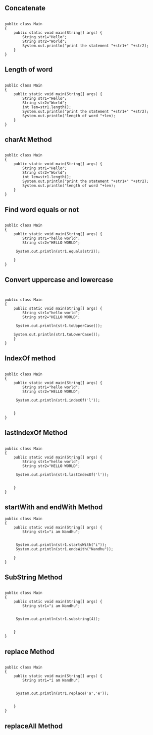 ## Concatenate

````java[]

public class Main
{
	public static void main(String[] args) {
	    String str1="Hello";
	    String str2="World";
		System.out.println("print the statement "+str1+" "+str2);
	}
}
````

##  Length of word
````java[]

public class Main
{
	public static void main(String[] args) {
	    String str1="Hello";
	    String str2="World";
	    int len=str1.length();
		System.out.println("print the statement "+str1+" "+str2);
		System.out.println("length of word "+len);
	}
}
````

## charAt Method

````java[]

public class Main
{
	public static void main(String[] args) {
	    String str1="Hello";
	    String str2="World";
	    int len=str1.length();
		System.out.println("print the statement "+str1+" "+str2);
		System.out.println("length of word "+len);
	}
}

````

## Find word equals or not

````java[]

public class Main
{
	public static void main(String[] args) {
	    String str1="hello world";
	    String str2="HELLO WORLD";

	 System.out.println(str1.equals(str2));
	
	}
}

````
## Convert uppercase and lowercase

````java[]


public class Main
{
	public static void main(String[] args) {
	    String str1="hello world";
	    String str2="HELLO WORLD";

	 System.out.println(str1.toUpperCase());
	 
	System.out.println(str1.toLowerCase());
	}
}

````
## IndexOf method

````java[]

public class Main
{
	public static void main(String[] args) {
	    String str1="hello world";
	    String str2="HELLO WORLD";

	 System.out.println(str1.indexOf('l'));
	 

	}
}

````
## lastIndexOf Method

````java[]

public class Main
{
	public static void main(String[] args) {
	    String str1="hello world";
	    String str2="HELLO WORLD";

	 System.out.println(str1.lastIndexOf('l'));
	 

	}
}
````

## startWith and endWith Method

````java[]
public class Main
{
	public static void main(String[] args) {
	    String str1="i am Nandhu";
	  

	 System.out.println(str1.startsWith("i"));
	 System.out.println(str1.endsWith("Nandhu"));

	}
}
````
## SubString Method

````java[]

public class Main
{
	public static void main(String[] args) {
	    String str1="i am Nandhu";
	  

	 System.out.println(str1.substring(4));
	

	}
}

````

## replace Method

````java[]

public class Main
{
	public static void main(String[] args) {
	    String str1="i am Nandhu";
	  

	 System.out.println(str1.replace('a','e'));
	

	}
}
````

## replaceAll Method

````java[]



